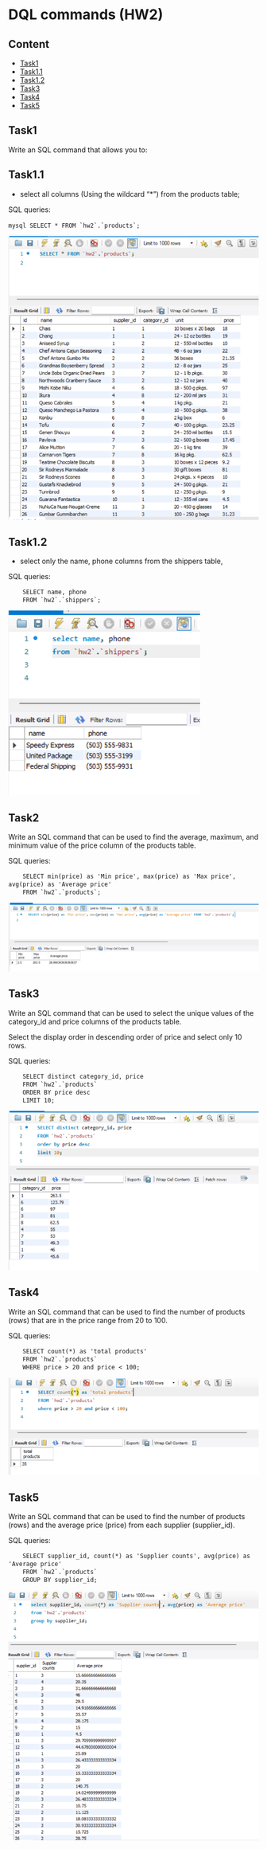 # DQL commands (HW2)

## Content

- [Task1](#Task1)
- [Task1.1](#Task1.1)
- [Task1.2](#Task1.2)
- [Task3](#Task3)
- [Task4](#1Task4)
- [Task5](#Task5)

## Task1

Write an SQL command that allows you to:

## Task1.1

- select all columns (Using the wildcard “\*”) from the products table;

SQL queries:

`` mysql SELECT * FROM `hw2`.`products`;  ``

![](1.productAll.png)

## Task1.2

- select only the name, phone columns from the shippers table,

SQL queries:

```mysql
    SELECT name, phone
    FROM `hw2`.`shippers`;
```

![](2.Name_Phone_shippers.png)

## Task2

Write an SQL command that can be used to find the average, maximum, and minimum value of the price column of the products table.

SQL queries:

```mysql
    SELECT min(price) as 'Min price', max(price) as 'Max price', avg(price) as 'Average price'
    FROM `hw2`.`products`;
```

![](3.MinMaxAvgPrice.png)

## Task3

Write an SQL command that can be used to select the unique values ​​of the category_id and price columns of the products table.

Select the display order in descending order of price and select only 10 rows.

SQL queries:

```mysql
    SELECT distinct category_id, price
    FROM `hw2`.`products`
    ORDER BY price desc
    LIMIT 10;
```

![](4.DistinctDescPrice.png)

## Task4

Write an SQL command that can be used to find the number of products (rows) that are in the price range from 20 to 100.

SQL queries:

```mysql
    SELECT count(*) as 'total products'
    FROM `hw2`.`products`
    WHERE price > 20 and price < 100;
```

![](5.CountTotalProduct.png)

## Task5

Write an SQL command that can be used to find the number of products (rows) and the average price (price) from each supplier (supplier_id).

SQL queries:

```mysql
    SELECT supplier_id, count(*) as 'Supplier counts', avg(price) as 'Average price'
    FROM `hw2`.`products`
    GROUP BY supplier_id;
```

![](6.Supplier&Avg_price.png)
